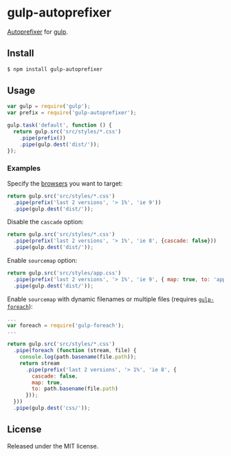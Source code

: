 # gulp-autoprefixer

[Autoprefixer](https://github.com/ai/autoprefixer) for
[gulp](https://github.com/wearefractal/gulp).

## Install

```sh
$ npm install gulp-autoprefixer
```

## Usage

```js
var gulp = require('gulp');
var prefix = require('gulp-autoprefixer');

gulp.task('default', function () {
  return gulp.src('src/styles/*.css')
    .pipe(prefix())
    .pipe(gulp.dest('dist/'));
});
```

### Examples

Specify the [browsers](https://github.com/postcss/autoprefixer#browsers) you
want to target:

```js
return gulp.src('src/styles/*.css')
  .pipe(prefix('last 2 versions', '> 1%', 'ie 9'))
  .pipe(gulp.dest('dist/'));
```

Disable the `cascade` option:

```js
return gulp.src('src/styles/*.css')
  .pipe(prefix('last 2 versions', '> 1%', 'ie 8', {cascade: false}))
  .pipe(gulp.dest('dist/'));
```

Enable `sourcemap` option:

```js
return gulp.src('src/styles/app.css')
  .pipe(prefix('last 2 versions', '> 1%', 'ie 9', { map: true, to: 'app.css' }))
  .pipe(gulp.dest('dist/'));
```

Enable `sourcemap` with dynamic filenames or multiple files (requires [`gulp-foreach`](https://www.npmjs.org/package/gulp-foreach)):

```js
...
var foreach = require('gulp-foreach');
...

return gulp.src('src/styles/*.css')
  .pipe(foreach (function (stream, file) {
    console.log(path.basename(file.path));
    return stream
      .pipe(prefix('last 2 versions', '> 1%', 'ie 8', {
        cascade: false,
        map: true,
        to: path.basename(file.path)
      }));
  }))
  .pipe(gulp.dest('css/'));
```

## License

Released under the MIT license.
